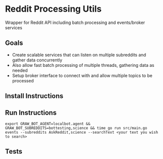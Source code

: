# Reddit Processing Utils

Wrapper for Reddit API including batch processing and events/broker services

## Goals
- Create scalable services that can listen on multiple subreddits and gather data concurrently
- Also allow fast batch processing of multiple threads, gathering data as needed
- Setup broker interface to connect with and allow multiple topics to be processed

## Install Instructions

## Run Instructions
```
export GRAW_BOT_AGENT=localbot.agent && GRAW_BOT_SUBREDDITS=bottesting,science && time go run src/main.go events --subreddits AskReddit,science --searchText <your text you wish to search>
```

## Tests
